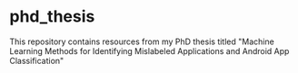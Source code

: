 # phd_thesis
This repository contains resources from my PhD thesis titled "Machine Learning Methods for Identifying Mislabeled Applications and Android App Classification"

